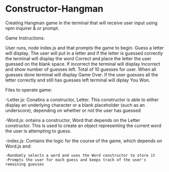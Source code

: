 # Constructor-Hangman
Creating Hangman game in the terminal that will receive user input using npm inquirer & or prompt.

Game Instructions:

User runs, node index.js and that prompts the game to begin. Guess a letter will display. The user will put in a letter and if the letter is guessed correctly the terminal will display the word Correct and place the letter the user guessed on the blank space. If incorrect the terminal will display Incorrect and show number of guesses left. Total of 10 guesses for user. When all guesses done terminal will display Game Over. If the user guesses all the letter correctly and still has guesses left terminal will diplay You Won.

Files to operate game:

-Letter.js: Conatins a constructor, Letter. This constructor is able to either display an underlying character or a blank placeholder (such as an underscore), depending on whether or not the user has guessed

-Word.js: ontains a constructor, Word that depends on the Letter constructor. This is used to create an object representing the current word the user is attempting to guess.

-index.js: Contains the logic for the course of the game, which depends on Word.js and:

	-Randomly selects a word and uses the Word constructor to store it
	-Prompts the user for each guess and keeps track of the user's remaining guesses
